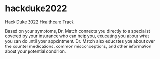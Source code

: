 # hackduke2022
Hack Duke 2022 Healthcare Track

Based on your symptoms, Dr. Match connects you directly to a specialist covered by your insurance who can help you, educating you about what you can do until your appointment. Dr. Match also educates you about over the counter medications, common misconceptions, and other information about your potential condition.
